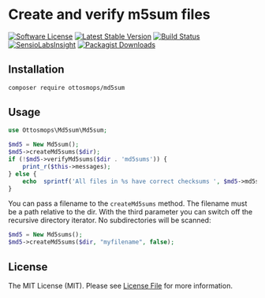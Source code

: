 # Create and verify m5sum files

[![Software License](https://img.shields.io/badge/license-MIT-blue.svg?style=flat-square)](LICENSE.md)
[![Latest Stable Version](https://img.shields.io/badge/Version-stable-blue.svg?format=flat-square)](https://packagist.org/packages/ottosmops/md5sum)
[![Build Status](https://img.shields.io/travis/ottosmops/md5sum/master.svg?style=flat-square)](https://travis-ci.org/ottosmops/md5sum)
[![SensioLabsInsight](https://img.shields.io/sensiolabs/i/248db8b3-4969-48c5-9a61-9c7346832ff0.svg?style=flat-square)](https://9a11ab97-05b7-4c81-a47a-fba56c600b9e:a65a851a18fe18ea3de74a480afdd04043f8d6f5e8b86b2913ee71c666b7f36b@insight.sensiolabs.com/api/projects/248db8b3-4969-48c5-9a61-9c7346832ff0/analyses)
[![Packagist Downloads](https://img.shields.io/packagist/dt/ottosmops/md5sum.svg?style=flat-square)](https://packagist.org/packages/ottosmops/md5sum)

## Installation

```bash
composer require ottosmops/md5sum
```

## Usage
```php
use Ottosmops\Md5sum\Md5sum;

$md5 = New Md5sum();
$md5->createMd5sums($dir);
if (!$md5->verifyMd5sums($dir . 'md5sums')) {
    print_r($this->messages);
} else {
    echo  sprintf('All files in %s have correct checksums ', $md5->md5sums); 
}
```

You can pass a filename to the ```createMd5sums``` method. The filename must be a path relative to the dir. With the third parameter you can switch off the recursive directory iterator. No subdirectories will be scanned:

```php
$md5 = New Md5sums();
$md5->createMd5sums($dir, "myfilename", false);
```


## License

The MIT License (MIT). Please see [License File](LICENSE.md) for more information.
